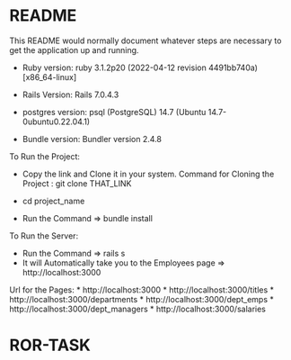 # README

This README would normally document whatever steps are necessary to get the
application up and running.


* Ruby version:
    ruby 3.1.2p20 (2022-04-12 revision 4491bb740a) [x86_64-linux]

* Rails Version:
    Rails 7.0.4.3
    
* postgres version:
    psql (PostgreSQL) 14.7 (Ubuntu 14.7-0ubuntu0.22.04.1)

* Bundle version:
    Bundler version 2.4.8
    
 To Run the Project:
 
 * Copy the link and Clone it in your system.
    Command for Cloning the Project : git clone THAT_LINK

 * cd project_name
 
 * Run the Command => bundle install
 
 To Run the Server:
   * Run the Command => rails s
   * It will Automatically take you to the Employees page => http://localhost:3000
   
   Url for the Pages:
    * http://localhost:3000
    * http://localhost:3000/titles
    * http://localhost:3000/departments
    * http://localhost:3000/dept_emps
    * http://localhost:3000/dept_managers
    * http://localhost:3000/salaries

# ROR-TASK
